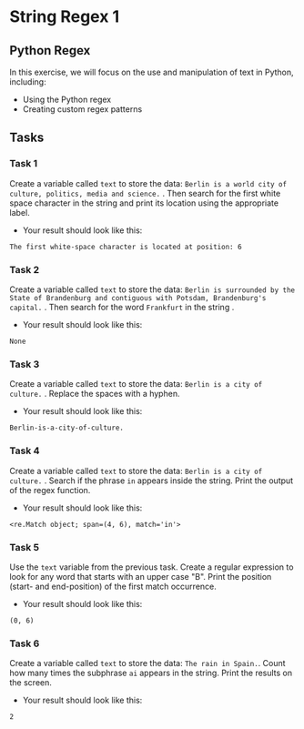 # String Regex 1

## Python Regex

In this exercise, we will focus on the use and manipulation of text  in Python, including:

- Using the Python regex
- Creating custom regex patterns

## Tasks

### Task 1

Create a variable called `text` to store the data: `Berlin is a world city of culture, politics, media and science.` . Then search for the first white space character in the string and print its location using the appropriate label. 

- Your result should look like this:

```
The first white-space character is located at position: 6
```

### Task 2

Create a variable called `text` to store the data: `Berlin is surrounded by the State of Brandenburg and contiguous with Potsdam, Brandenburg's capital.` . Then search for the word `Frankfurt` in the string . 

- Your result should look like this:

```
None
```

### Task 3

Create a variable called `text` to store the data: `Berlin is a city of culture.` . Replace the spaces with a hyphen.

- Your result should look like this:

```
Berlin-is-a-city-of-culture.
```

### Task 4

Create a variable called `text` to store the data: `Berlin is a city of culture.` . Search if the phrase `in` appears inside the string. Print the output of the regex function.

- Your result should look like this:

```
<re.Match object; span=(4, 6), match='in'>
```

### Task 5

Use the `text` variable from the previous task. Create a regular expression to look for any word that starts with an upper case "B". Print the position (start- and end-position) of the first match occurrence. 

- Your result should look like this:

```
(0, 6)
```

### Task 6

Create a variable called `text` to store the data: `The rain in Spain.`. Count how many times the subphrase `ai` appears in the string. Print the results on the screen.

- Your result should look like this:

```
2
```
